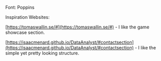 Font: Poppins



Inspiration Websites:

[https://tomaswallin.se/#](https://tomaswallin.se/#) - I like the game showcase section.

[https://isaacmenard.github.io/DataAnalyst/#contactsection](https://isaacmenard.github.io/DataAnalyst/#contactsection) - I like the simple yet pretty looking structure.

